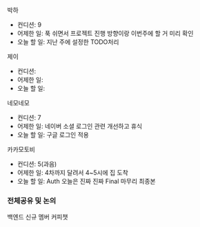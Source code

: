 

박하
- 컨디션: 9
- 어제한 일: 푹 쉬면서 프로젝트 진행 방향이랑 이번주에 할 거 미리 확인
- 오늘 할 일: 지난 주에 설정한 TODO처리

제이
- 컨디션: 
- 어제한 일: 
- 오늘 할 일: 

네모네모
- 컨디션: 7
- 어제한 일: 네이버 소셜 로그인 관련 개선하고 휴식
- 오늘 할 일: 구글 로그인 적용

카카모토비
- 컨디션: 5(과음)
- 어제한 일: 4차까지 달려서 4~5시에 집 도착
- 오늘 할 일: Auth 오늘은 진짜 진짜 Final 마무리 최종본

### 전체공유 및 논의

백엔드 신규 멤버 커피챗